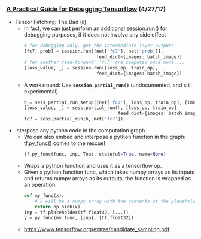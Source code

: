 ### [A Practical Guide for Debugging Tensorflow](https://wookayin.github.io/tensorflow-talk-debugging) (4/27/17)
* Tensor Fetching: The Bad (ii)
  * In fact, we can just perform an additional session.run() for debugging purposes, if it does not involve any side effect
    ```python
    # for debugging only, get the intermediate layer outputs.
    [fc7, prob] = session.run([net['fc7'], net['prob']],
                               feed_dict={images: batch_image})
    # Yet another feed-forward: 'fc7' are computed once more ...
    [loss_value, _] = session.run([loss_op, train_op],
                               feed_dict={images: batch_image})
    ```
  * A workaround: Use **`session.partial_run()`** (undocumented, and still experimental)
    ```python
    h = sess.partial_run_setup([net['fc7'], loss_op, train_op], [images])
    [loss_value, _] = sess.partial_run(h, [loss_op, train_op],
                                       feed_dict={images: batch_image})
    fc7 = sess.partial_run(h, net['fc7'])
    ```
* Interpose any python code in the computation graph
  * We can also embed and interpose a python function in the graph: tf.py_func() comes to the rescue!
    ```python
    tf.py_func(func, inp, Tout, stateful=True, name=None)
    ```
  * Wraps a python function and uses it as a tensorflow op.
  * Given a python function func, which takes numpy arrays as its inputs and returns numpy arrays as its outputs, the function is wrapped as an operation.
    ```python
    def my_func(x):
        # x will be a numpy array with the contents of the placeholder below
        return np.sinh(x)
    inp = tf.placeholder(tf.float32, [...])
    y = py_func(my_func, [inp], [tf.float32])
    ```
  * https://www.tensorflow.org/extras/candidate_sampling.pdf